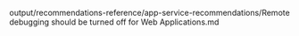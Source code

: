 output/recommendations-reference/app-service-recommendations/Remote debugging should be turned off for Web Applications.md